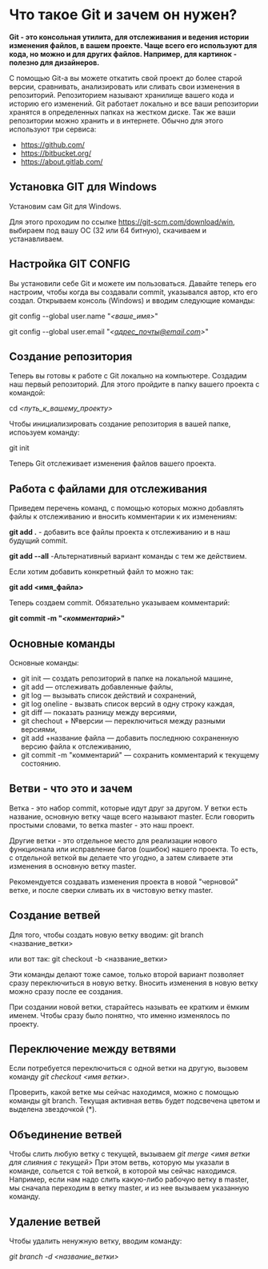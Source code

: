# Что такое Git и зачем он нужен?

**Git - это консольная утилита, для отслеживания и ведения истории изменения файлов, в вашем проекте. Чаще всего его используют для кода, но можно и для других файлов. Например, для картинок - полезно для дизайнеров.**

С помощью Git-a вы можете откатить свой проект до более старой версии, сравнивать, анализировать или сливать свои изменения в репозиторий.
Репозиторием называют хранилище вашего кода и историю его изменений. Git работает локально и все ваши репозитории хранятся в определенных папках на жестком диске.
Так же ваши репозитории можно хранить и в интернете. Обычно для этого используют три сервиса:
* <https://github.com/>
* <https://bitbucket.org/>
* <https://about.gitlab.com/>

## Установка GIT для Windows
Установим сам Git для Windows.

Для этого проходим по ссылке <https://git-scm.com/download/win>, выбираем под вашу ОС (32 или 64 битную), скачиваем и устанавливаем.

## Настройка GIT CONFIG
Вы установили себе Git и можете им пользоваться. Давайте теперь его настроим, чтобы когда вы создавали commit, указывался автор, кто его создал.
Открываем консоль (Windows) и вводим следующие команды:

git config --global user.name "*<ваше_имя>*"

git config --global user.email "*<адрес_почты@email.com>*"

## Создание репозитория
Теперь вы готовы к работе с Git локально на компьютере.
Создадим наш первый репозиторий. Для этого пройдите в папку вашего проекта с командой:

cd *<путь_к_вашему_проекту>*

Чтобы инициализировать создание репозитория в вашей папке, испоьзуем команду:

git init

Теперь Git отслеживает изменения файлов вашего проекта.

## Работа с файлами для отслеживания

Приведем перечень команд, с помощью которых можно добавлять файлы к отслеживанию и вносить комментарии к их изменениям:

**git add .** - добавить все файлы проекта к отслеживанию и в наш будущий commit.

**git add --all** -Альтернативный вариант команды с тем же действием.

Если хотим добавить конкретный файл то можно так:

**git add <имя_файла>**

Теперь создаем commit. Обязательно указываем комментарий:

**git commit -m "*<комментарий>*"**

## Основные команды
Основные команды:
* git init — создать репозиторий в папке на локальной машине,
* git add — отслеживать добавленные файлы,
* git log — вызывать список действий и сохранений,
* git log oneline - вызвать список версий в одну строку каждая,
* git diff — показать разницу между версиями,
* git chechout + №версии — переключиться между разными версиями,
* git add +название файла — добавить последнюю сохраненную версию файла к отслеживанию,
* git commit -m "комментарий" — сохранить комментарий к текущему состоянию.

## Ветви - что это и зачем
Ветка - это набор commit, которые идут друг за другом. У ветки есть название, основную ветку чаще всего называют master. Если говорить простыми словами, то ветка master - это наш проект.

Другие ветки - это отдельное место для реализации нового функционала или исправление багов (ошибок) нашего проекта. То есть, с отдельной веткой вы делаете что угодно, а затем сливаете эти изменения в основную ветку master.

Рекомендуется создавать изменения проекта в новой "черновой" ветке, и после сверки сливать их в чистовую ветку master.

## Создание ветвей
Для того, чтобы создать новую ветку вводим:
git branch <название_ветки>

или вот так: git checkout -b <название_ветки>

Эти команды делают тоже самое, только второй вариант позволяет сразу переключиться в новую ветку. Вносить изменения в новую ветку можно сразу после ее создания.

При создании новой ветки, старайтесь называть ее кратким и ёмким именем. Чтобы сразу было понятно, что именно изменялось по проекту. 

## Переключение между ветвями
Если потребуется переключиться с одной ветки на другую, вызовем команду *git checkout <имя ветки>*.

Проверить, какой ветке мы сейчас находимся, можно с помощью команды git branch.
Текущая активная ветвь будет подсвечена цветом и выделена звездочкой (*).

## Объединение ветвей

Чтобы слить любую ветку с текущей, вызываем *git merge <имя ветки для слияния с текущей>*
При этом ветвь, которую мы указали в команде, сольется с той веткой, в которой мы сейчас находимся. 
Например, если нам надо слить какую-либо рабочую ветку в master, мы сначала переходим в ветку master, и из нее вызываем указанную команду.

## Удаление ветвей

Чтобы удалить ненужную ветку, вводим команду:

*git branch -d <название_ветки>*